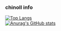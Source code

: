 ### chinoll info
[![Top Langs](https://github-readme-stats-iota-black.vercel.app/api/top-langs/?username=chinoll&layout=compact)](https://github.com/anuraghazra/github-readme-stats)
<br>
[![Anurag's GitHub stats](https://github-readme-stats-iota-black.vercel.app/api?username=chinoll&show_icons=true&theme=radical)](https://github.com/anuraghazra/github-readme-stats)
<!--
**chinoll/chinoll** is a ✨ _special_ ✨ repository because its `README.md` (this file) appears on your GitHub profile.

Here are some ideas to get you started:

- 🔭 I’m currently working on ...
- 🌱 I’m currently learning ...
- 👯 I’m looking to collaborate on ...
- 🤔 I’m looking for help with ...
- 💬 Ask me about ...
- 📫 How to reach me: ...
- 😄 Pronouns: ...
- ⚡ Fun fact: ...
-->
